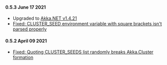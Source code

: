 #### 0.5.3 June 17 2021 ####
* Upgraded to [Akka.NET v1.4.21](https://github.com/akkadotnet/akka.net/releases/tag/1.4.21)
* [Fixed: CLUSTER_SEED environment variable with square brackets isn't parsed properly](https://github.com/petabridge/akkadotnet-bootstrap/pull/147)

#### 0.5.2 April 09 2021 ####
* [Fixed: Quoting CLUSTER_SEEDS list randomly breaks Akka.Cluster formation](https://github.com/petabridge/akkadotnet-bootstrap/issues/134)
